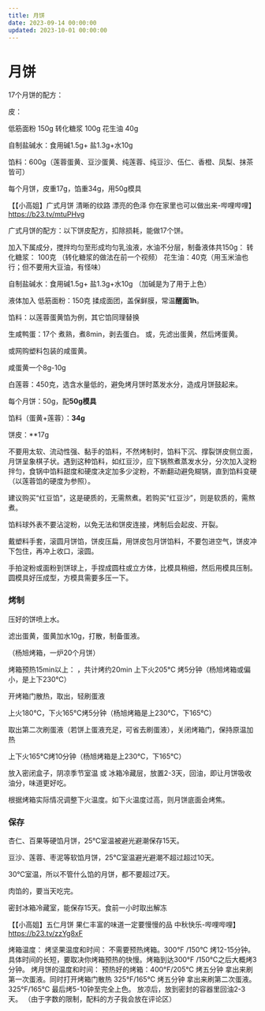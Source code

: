 ```yaml
---
title: 月饼
date: 2023-09-14 00:00:00
updated: 2023-10-01 00:00:00
---
```



# 月饼

17个月饼的配方：

皮：

低筋面粉 150g
转化糖浆 100g
花生油 40g

自制盐碱水：食用碱1.5g+ 盐1.3g+水10g

馅料：600g（莲蓉蛋黄、豆沙蛋黄、纯莲蓉、纯豆沙、伍仁、香橙、凤梨、抹茶皆可）

每个月饼，皮重17g，馅重34g，用50g模具

【【小高姐】广式月饼 清晰的纹路 漂亮的色泽 你在家里也可以做出来-哔哩哔哩】 https://b23.tv/mtuPHvg

广式月饼的配方：以下饼皮配方，扣除损耗，能做17个饼。

加入下属成分，搅拌均匀至形成均匀乳浊液，水油不分层，制备液体共150g：
转化糖浆： 100克 （转化糖浆的做法在前一个视频）
花生油：40克（用玉米油也行；但不要用大豆油，有怪味）

自制盐碱水：食用碱1.5g+ 盐1.3g+水10g （加碱是为了用于上色）

液体加入
低筋面粉：150克
揉成面团，盖保鲜膜，常温**醒面1h**。

馅料：以莲蓉蛋黄馅为例，其它馅同理替换

生咸鸭蛋：17个
煮熟，煮8min，剥去蛋白。
或，先滤出蛋黄，然后烤蛋黄。

或网购塑料包装的咸蛋黄。

咸蛋黄一个8g-10g

白莲蓉：450克，选含水量低的，避免烤月饼时蒸发水分，造成月饼鼓起来。

每个月饼：50g，配**50g模具**

馅料（蛋黄+莲蓉）：**34g**

饼皮：**17g






不要用太软、流动性强、黏手的馅料，不然烤制时，馅料下沉、撑裂饼皮侧立面，月饼呈象棋子状。遇到这种馅料，如红豆沙，应下锅熬煮蒸发水分，分次加入淀粉拌匀，食锅中馅料甜度和硬度决定加多少淀粉，不断翻动避免糊锅，直到馅料变硬（以莲蓉馅的硬度为参照）。

建议购买“红豆馅”，这是硬质的，无需熬煮。若购买“红豆沙”，则是软质的，需熬煮。





馅料球外表不要沾淀粉，以免无法和饼皮连接，烤制后会起皮、开裂。

戴塑料手套，滚圆月饼馅，饼皮压扁，用饼皮包月饼馅料，不要包进空气，饼皮冲下包住，再冲上收口，滚圆。

手拍淀粉或面粉到饼球上，手捏成圆柱或立方体，比模具稍细，然后用模具压制。圆模具好压成型，方模具需要多压一下。

### 烤制

压好的饼喷上水。

滤出蛋黄，蛋黄加水10g，打散，制备蛋液。

（杨旭烤箱，一炉20个月饼）

烤箱预热15min以上：
，共计烤约20min
上下火205°C 烤5分钟（杨旭烤箱或偏小，是上下230℃）

开烤箱门散热，取出，轻刷蛋液

上火180℃，下火165°C烤5分钟（杨旭烤箱是上230℃，下165℃）

取出第二次刷蛋液（若饼上蛋液充足，可省去刷蛋液），关闭烤箱门，保持原温加热

上下火165°C烤10分钟（杨旭烤箱是上230℃，下165℃）

放入密闭盒子，阴凉季节室温 或 冰箱冷藏层，放置2-3天，回油，即让月饼吸收油分，味道更好吃。

根据烤箱实际情况调整下火温度。如下火温度过高，则月饼底面会烤焦。

### 保存

杏仁、百果等硬馅月饼，25℃室温被避光避潮保存15天。

豆沙、莲蓉、枣泥等软馅月饼，25℃室温避光避潮不超过超过10天。

30℃室温，所以不管什么馅的月饼，都不要超过7天。

肉馅的，要当天吃完。

密封冰箱冷藏室，能保存15天。食前一小时取出解冻

【【小高姐】五仁月饼  果仁丰富的味道一定要慢慢的品 中秋快乐-哔哩哔哩】 https://b23.tv/zzYg8xF

烤箱温度：
烤坚果温度和时间：
不需要预热烤箱。300°F /150°C 烤12-15分钟。具体时间的长短，要取决你烤箱预热的快慢。烤箱到达300°F /150°C之后大概烤3分钟。
烤月饼的温度和时间：
预热好的烤箱：400°F/205°C 烤五分钟
拿出来刷第一次蛋液。同时打开烤箱门散热
325°F/165°C 烤五分钟
拿出来刷第二次蛋液。
325°F/165°C 最后烤5-10钟至完全上色。
放凉后，放到密封的容器里回油2-3天。
（由于字数的限制，配料的方子我会放在评论区）
